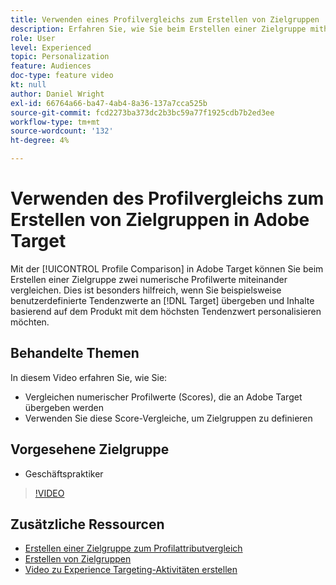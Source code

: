 ```yaml
---
title: Verwenden eines Profilvergleichs zum Erstellen von Zielgruppen
description: Erfahren Sie, wie Sie beim Erstellen einer Zielgruppe mithilfe des Profilvergleichs zwei numerische Profilwerte miteinander vergleichen.
role: User
level: Experienced
topic: Personalization
feature: Audiences
doc-type: feature video
kt: null
author: Daniel Wright
exl-id: 66764a66-ba47-4ab4-8a36-137a7cca525b
source-git-commit: fcd2273ba373dc2b3bc59a77f1925cdb7b2ed3ee
workflow-type: tm+mt
source-wordcount: '132'
ht-degree: 4%

---
```


# Verwenden des Profilvergleichs zum Erstellen von Zielgruppen in Adobe Target

Mit der [!UICONTROL Profile Comparison] in Adobe Target können Sie beim Erstellen einer Zielgruppe zwei numerische Profilwerte miteinander vergleichen. Dies ist besonders hilfreich, wenn Sie beispielsweise benutzerdefinierte Tendenzwerte an [!DNL Target] übergeben und Inhalte basierend auf dem Produkt mit dem höchsten Tendenzwert personalisieren möchten.

## Behandelte Themen

In diesem Video erfahren Sie, wie Sie:

* Vergleichen numerischer Profilwerte (Scores), die an Adobe Target übergeben werden
* Verwenden Sie diese Score-Vergleiche, um Zielgruppen zu definieren

## Vorgesehene Zielgruppe

* Geschäftspraktiker

>[!VIDEO](https://video.tv.adobe.com/v/23218/?quality=12)

## Zusätzliche Ressourcen

* [Erstellen einer Zielgruppe zum Profilattributvergleich](https://experienceleague.adobe.com/docs/target/using/audiences/create-audiences/creating-a-profile-attribute-comparison-audience.html?lang=en)
* [Erstellen von Zielgruppen](https://experienceleague.adobe.com/docs/target/using/audiences/create-audiences/create-audience.html?lang=en)
* [Video zu Experience Targeting-Aktivitäten erstellen](../activities/create-experience-targeting-activities.md)
